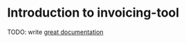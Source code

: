 # Introduction to invoicing-tool

TODO: write [great documentation](http://jacobian.org/writing/what-to-write/)

